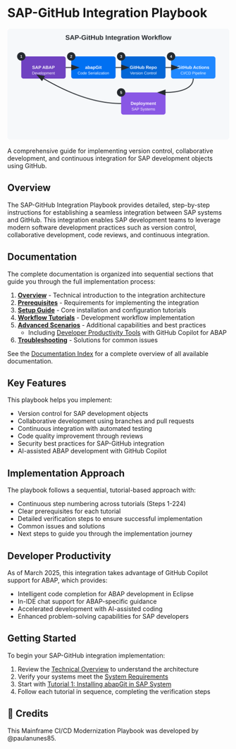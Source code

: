 # SAP-GitHub Integration Playbook

![SAP-GitHub Integration Workflow](./assets/images/diagrams/integration-workflow.svg)

A comprehensive guide for implementing version control, collaborative development, and continuous integration for SAP development objects using GitHub.

## Overview

The SAP-GitHub Integration Playbook provides detailed, step-by-step instructions for establishing a seamless integration between SAP systems and GitHub. This integration enables SAP development teams to leverage modern software development practices such as version control, collaborative development, code reviews, and continuous integration.

## Documentation

The complete documentation is organized into sequential sections that guide you through the full implementation process:

1. **[Overview](./docs/1-overview/index.md)** - Technical introduction to the integration architecture
2. **[Prerequisites](./docs/2-prerequisites/index.md)** - Requirements for implementing the integration
3. **[Setup Guide](./docs/3-setup-guide/index.md)** - Core installation and configuration tutorials
4. **[Workflow Tutorials](./docs/4-workflow-tutorials/index.md)** - Development workflow implementation
5. **[Advanced Scenarios](./docs/5-advanced-scenarios/index.md)** - Additional capabilities and best practices
   - Including [Developer Productivity Tools](./docs/5-advanced-scenarios/developer-productivity.md) with GitHub Copilot for ABAP
6. **[Troubleshooting](./docs/6-troubleshooting/index.md)** - Solutions for common issues

See the [Documentation Index](./docs/new_index.md) for a complete overview of all available documentation.

## Key Features

This playbook helps you implement:

- Version control for SAP development objects
- Collaborative development using branches and pull requests
- Continuous integration with automated testing
- Code quality improvement through reviews
- Security best practices for SAP-GitHub integration
- AI-assisted ABAP development with GitHub Copilot

## Implementation Approach

The playbook follows a sequential, tutorial-based approach with:

- Continuous step numbering across tutorials (Steps 1-224)
- Clear prerequisites for each tutorial
- Detailed verification steps to ensure successful implementation
- Common issues and solutions
- Next steps to guide you through the implementation journey

## Developer Productivity

As of March 2025, this integration takes advantage of GitHub Copilot support for ABAP, which provides:

- Intelligent code completion for ABAP development in Eclipse
- In-IDE chat support for ABAP-specific guidance
- Accelerated development with AI-assisted coding
- Enhanced problem-solving capabilities for SAP developers

## Getting Started

To begin your SAP-GitHub integration implementation:

1. Review the [Technical Overview](./docs/1-overview/technical-overview.md) to understand the architecture
2. Verify your systems meet the [System Requirements](./docs/2-prerequisites/system-requirements.md)
3. Start with [Tutorial 1: Installing abapGit in SAP System](./docs/3-setup-guide/installing-abapgit.md)
4. Follow each tutorial in sequence, completing the verification steps

## 👥 Credits
This Mainframe CI/CD Modernization Playbook was developed by @paulanunes85.
